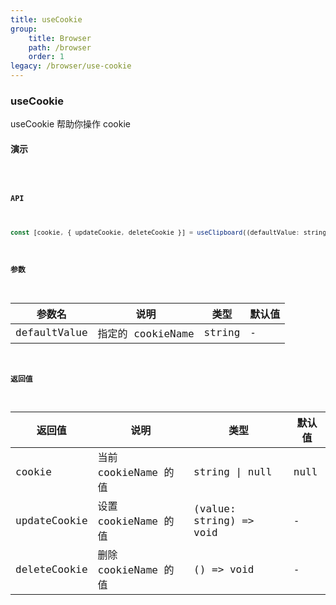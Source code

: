 ```yaml
---
title: useCookie
group:
    title: Browser
    path: /browser
    order: 1
legacy: /browser/use-cookie
---
```


### useCookie

useCookie 帮助你操作 cookie

#### 演示

<code src="./Demo.tsx">

#### API

```js
const [cookie, { updateCookie, deleteCookie }] = useClipboard((defaultValue: string));
```

#### 参数

| 参数名       | 说明              | 类型   | 默认值 |
| ------------ | ----------------- | ------ | ------ |
| defaultValue | 指定的 cookieName | string | -      |

#### 返回值

| 返回值       | 说明                 | 类型                    | 默认值 |
| ------------ | -------------------- | ----------------------- | ------ |
| cookie       | 当前 cookieName 的值 | string \| null          | null   | null |
| updateCookie | 设置 cookieName 的值 | (value: string) => void | -      |
| deleteCookie | 删除 cookieName 的值 | () => void              | -      |
